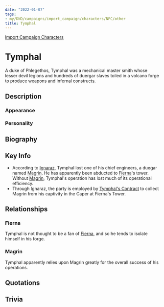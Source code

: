 ```yaml
---
date: "2022-01-07"
tags:
- my/DND/campaigns/import_campaign/characters/NPC/other
title: Tymphal
---
```


[Import Campaign Characters](/dnd/characters/)

# Tymphal

A duke of Phlegethos, Tymphal was a mechanical master smith whose lesser devil legions and hundreds of duergar slaves toiled in a volcano forge to produce weapons and infernal constructs. 

## Description

### Appearance

### Personality

## Biography

## Key Info

- According to [Ignaraz](/dnd/characters/np-cs/ignaraz/), Tymphal lost one of his chief engineers, a duegar named [Magrin](/dnd/characters/np-cs/magrin/). He has apparently been abducted to [Fierna](/dnd/characters/np-cs/fierna/)'s tower. Without [Magrin](/dnd/characters/np-cs/magrin/), Tymphal's operation has lost much of its operational efficiency.
- Through Ignaraz, the party is employed by [Tymphal's Contract](/dnd/other-notes/tymphals-contract/) to collect Magrin from his captivity in the Caper at Fierna's Tower.

## Relationships

### Fierna

Tymphal is not thought to be a fan of [Fierna](/dnd/characters/np-cs/fierna/), and so he tends to isolate himself in his forge.

### Magrin

Tymphal apparently relies upon Magrin greatly for the overall success of his operations.

## Quotations

## Trivia